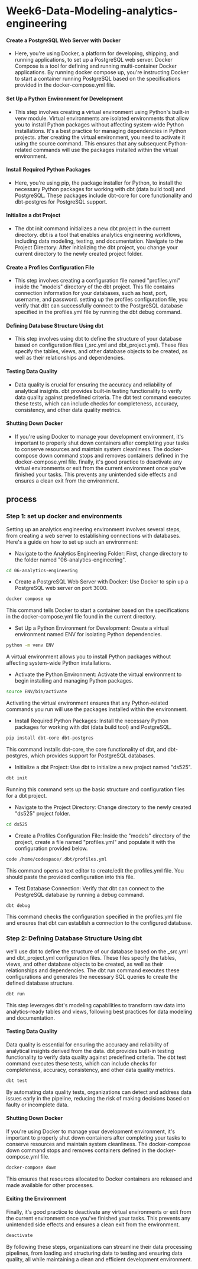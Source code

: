 # Week6-Data-Modeling-analytics-engineering


#### Create a PostgreSQL Web Server with Docker
- Here, you're using Docker, a platform for developing, shipping, and running applications, to set up a PostgreSQL web server. Docker Compose is a tool for defining and running multi-container Docker applications. By running docker compose up, you're instructing Docker to start a container running PostgreSQL based on the specifications provided in the docker-compose.yml file.
#### Set Up a Python Environment for Development
- This step involves creating a virtual environment using Python's built-in venv module. Virtual environments are isolated environments that allow you to install Python packages without affecting system-wide Python installations. It's a best practice for managing dependencies in Python projects. after creating the virtual environment, you need to activate it using the source command. This ensures that any subsequent Python-related commands will use the packages installed within the virtual environment.
#### Install Required Python Packages
- Here, you're using pip, the package installer for Python, to install the necessary Python packages for working with dbt (data build tool) and PostgreSQL. These packages include dbt-core for core functionality and dbt-postgres for PostgreSQL support.
#### Initialize a dbt Project
- The dbt init command initializes a new dbt project in the current directory. dbt is a tool that enables analytics engineering workflows, including data modeling, testing, and documentation.
Navigate to the Project Directory: After initializing the dbt project, you change your current directory to the newly created project folder.
#### Create a Profiles Configuration File
- This step involves creating a configuration file named "profiles.yml" inside the "models" directory of the dbt project. This file contains connection information for your databases, such as host, port, username, and password.
setting up the profiles configuration file, you verify that dbt can successfully connect to the PostgreSQL database specified in the profiles.yml file by running the dbt debug command.
#### Defining Database Structure Using dbt
- This step involves using dbt to define the structure of your database based on configuration files (_src.yml and dbt_project.yml). These files specify the tables, views, and other database objects to be created, as well as their relationships and dependencies.
#### Testing Data Quality
- Data quality is crucial for ensuring the accuracy and reliability of analytical insights. dbt provides built-in testing functionality to verify data quality against predefined criteria. The dbt test command executes these tests, which can include checks for completeness, accuracy, consistency, and other data quality metrics.
#### Shutting Down Docker
- If you're using Docker to manage your development environment, it's important to properly shut down containers after completing your tasks to conserve resources and maintain system cleanliness. The docker-compose down command stops and removes containers defined in the docker-compose.yml file. finally, it's good practice to deactivate any virtual environments or exit from the current environment once you've finished your tasks. This prevents any unintended side effects and ensures a clean exit from the environment.

## process
### Step 1: set up docker and environments
Setting up an analytics engineering environment involves several steps, from creating a web server to establishing connections with databases. Here's a guide on how to set up such an environment:

- Navigate to the Analytics Engineering Folder: First, change directory to the folder named "06-analytics-engineering".
```bash
cd 06-analytics-engineering
```
- Create a PostgreSQL Web Server with Docker: Use Docker to spin up a PostgreSQL web server on port 3000.
```bash
docker compose up
```
This command tells Docker to start a container based on the specifications in the docker-compose.yml file found in the current directory.

- Set Up a Python Environment for Development: Create a virtual environment named ENV for isolating Python dependencies.
```bash
python -m venv ENV
```
A virtual environment allows you to install Python packages without affecting system-wide Python installations.

- Activate the Python Environment: Activate the virtual environment to begin installing and managing Python packages.
```bash
source ENV/bin/activate
```
Activating the virtual environment ensures that any Python-related commands you run will use the packages installed within the environment.

- Install Required Python Packages: Install the necessary Python packages for working with dbt (data build tool) and PostgreSQL.
```bash
pip install dbt-core dbt-postgres
```
This command installs dbt-core, the core functionality of dbt, and dbt-postgres, which provides support for PostgreSQL databases.

- Initialize a dbt Project: Use dbt to initialize a new project named "ds525".
```bash
dbt init
```

Running this command sets up the basic structure and configuration files for a dbt project.

- Navigate to the Project Directory: Change directory to the newly created "ds525" project folder.
```bash
cd ds525
```
- Create a Profiles Configuration File: Inside the "models" directory of the project, create a file named "profiles.yml" and populate it with the configuration provided below.
```bash
code /home/codespace/.dbt/profiles.yml
```
This command opens a text editor to create/edit the profiles.yml file. You should paste the provided configuration into this file.

- Test Database Connection: Verify that dbt can connect to the PostgreSQL database by running a debug command.
```bash
dbt debug
```
This command checks the configuration specified in the profiles.yml file and ensures that dbt can establish a connection to the configured database.

### Step 2: Defining Database Structure Using dbt

we'll use dbt to define the structure of our database based on the _src.yml and dbt_project.yml configuration files. These files specify the tables, views, and other database objects to be created, as well as their relationships and dependencies. The dbt run command executes these configurations and generates the necessary SQL queries to create the defined database structure.
```bash
dbt run
```

This step leverages dbt's modeling capabilities to transform raw data into analytics-ready tables and views, following best practices for data modeling and documentation.

#### Testing Data Quality

Data quality is essential for ensuring the accuracy and reliability of analytical insights derived from the data. dbt provides built-in testing functionality to verify data quality against predefined criteria. The dbt test command executes these tests, which can include checks for completeness, accuracy, consistency, and other data quality metrics.
```bash
dbt test
```
By automating data quality tests, organizations can detect and address data issues early in the pipeline, reducing the risk of making decisions based on faulty or incomplete data.

#### Shutting Down Docker

If you're using Docker to manage your development environment, it's important to properly shut down containers after completing your tasks to conserve resources and maintain system cleanliness. The docker-compose down command stops and removes containers defined in the docker-compose.yml file.
```bash
docker-compose down
```

This ensures that resources allocated to Docker containers are released and made available for other processes.

#### Exiting the Environment

Finally, it's good practice to deactivate any virtual environments or exit from the current environment once you've finished your tasks. This prevents any unintended side effects and ensures a clean exit from the environment.
```bash
deactivate
```
By following these steps, organizations can streamline their data processing pipelines, from loading and structuring data to testing and ensuring data quality, all while maintaining a clean and efficient development environment.